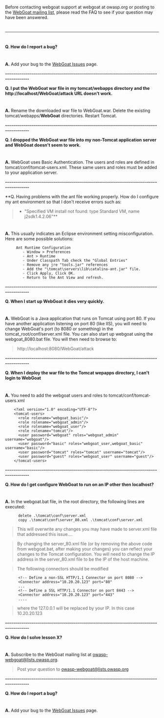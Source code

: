 Before contacting webgoat support at webgoat at owasp.org or posting to the [WebGoat mailing list](http://lists.owasp.org/mailman/listinfo/owasp-webgoat), please read the FAQ to see if your question may have been answered.
#  #

---

#  #
**Q. How do I report a bug?**
#  #
**A.** Add your bug to the [WebGoat Issues](http://code.google.com/p/webgoat/issues/list) page.

**----------------------------------------------------------------------------------------**

**Q. I put the WebGoat war file in my tomcat/webapps directory and the http://localhost/WebGoat/attack URL doesn't work.**
#  #
**A.** Rename the downloaded war file to WebGoat.war.  Delete the existing tomcat/webapps/**WebGoat** directories. Restart Tomcat.

**----------------------------------------------------------------------------------------**

**Q. I dropped the WebGoat war file into my non-Tomcat application server and WebGoat doesn't seem to work.**
#  #
**A.** WebGoat uses Basic Authentication.  The users and roles are defined in tomcat/conf/tomcat-users.xml.  These same users and roles must be added to your application server.

**----------------------------------------------------------------------------------------**

**Q. Having problems with the ant file working properly. How do I configure my ant environment so that I don't receive errors such as:
> - "Specified VM install not found: type Standard VM, name j2sdk1.4.2.06"**
#  #
**A.** This usually indicates an Eclipse environment setting misconfiguration. Here are some possible solutions:
```
	 Ant Runtime Configuration
		- Window > Preferences
		- Ant > Runtime
		- Under Classpath Tab check the "Global Entries"
		- Remove any jre "tools.jar" references
		- Add the "\tomcat\servers\lib\catalina-ant.jar" file.
		- Click Apply, Click OK.
		- Return to the Ant View and refresh.
```

**----------------------------------------------------------------------------------------**

**Q. When I start up WebGoat it dies very quickly.**
#  #
**A.** WebGoat is a Java application that runs on Tomcat using port 80.  If you have another application listening on port 80 (like IIS), you will need to change WebGoat's port (to 8080 or something) in the tomcat\_root/conf/server.xml file.  You can also start up webgoat using the webgoat\_8080.bat file.  You will then need to browse to:
> http://localhost:8080/WebGoat/attack

**----------------------------------------------------------------------------------------**

**Q. When I deploy the war file to the Tomcat wepapps directory, I can't login to WebGoat**
#  #
**A.** You need to add the webgoat users and roles to tomcat/conf/tomcat-users.xml
```
    <?xml version="1.0" encoding="UTF-8"?>
    <tomcat-users>
      <role rolename="webgoat_basic"/>
      <role rolename="webgoat_admin"/>
      <role rolename="webgoat_user"/>
      <role rolename="tomcat"/>
      <user password="webgoat" roles="webgoat_admin" username="webgoat"/>
      <user password="basic" roles="webgoat_user,webgoat_basic" username="basic"/>
      <user password="tomcat" roles="tomcat" username="tomcat"/>
      <user password="guest" roles="webgoat_user" username="guest"/>
    </tomcat-users>
```

**----------------------------------------------------------------------------------------**

**Q. How do I get configure WebGoat to run on an IP other then localhost?**
#  #
**A.** In the webgoat.bat file, in the root directory, the following lines are executed:
```
      delete .\tomcat\conf\server.xml 
      copy .\tomcat\conf\server_80.xml .\tomcat\conf\server.xml 
```
> This will overwrite any changes you may have made to server.xml file that addressed this issue....

> By changing the server\_80.xml file (or by removing the above code from webgoat.bat, after making your changes) you can reflect your changes to the Tomcat configuration. You will need to change the IP address in the server\_80.xml file to be the IP of the host machine.

> The following connectors should be modified
```
      <!-- Define a non-SSL HTTP/1.1 Connector on port 8080 --> 
      <Connector address="10.20.20.123" port="80" 
      ... 
      <!-- Define a SSL HTTP/1.1 Connector on port 8443 --> 
      <Connector address="10.20.20.123" port="443" 
      .... 
```
> where the 127.0.0.1 will be replaced by your IP. In this case 10.20.20.123

**----------------------------------------------------------------------------------------**

**Q. How do I solve lesson X?**
#  #
**A.** Subscribe to the WebGoat mailing list at owasp-webgoat@lists.owasp.org.
> Post your question to owasp-webgoat@lists.owasp.org

**----------------------------------------------------------------------------------------**

**Q. How do I report a bug?**
#  #
**A.** Add your bug to the [WebGoat Issues](http://code.google.com/p/webgoat/issues/list) page.